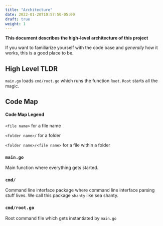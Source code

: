 ```yaml
---
title: "Architecture"
date: 2022-01-20T10:57:50-05:00
draft: true 
weight: 1
---
```

**This document describes the high-level architecture of this project**

If you want to familiarize yourself with the code base and *generally* how it works, this is a good place to be.

## High Level TLDR
`main.go` loads `cmd/root.go` which runs the function `Root`. `Root` starts all the magic.

## Code Map

#### Code Map Legend

`<file name>` for a file name

`<folder name>/` for a folder

`<folder name>/<file name>` for a file within a folder

### `main.go`

Main function where everything gets started. 

### `cmd/`

Command line interface package where command line interface parsing stuff lives. We call this package `shanty` like sea shanty.

### `cmd/root.go`

Root command file which gets instantiated by `main.go`
